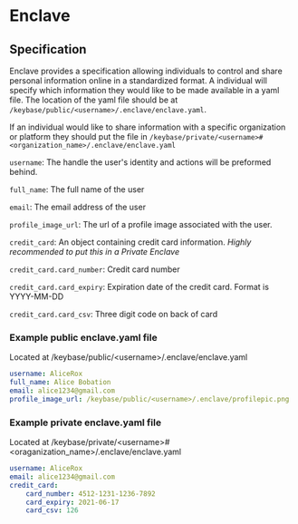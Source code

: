 # Enclave

## Specification

Enclave provides a specification allowing individuals to control and share personal information online in a standardized format. A individual will specify which information they would like to be made available in a yaml file. The location of the yaml file should be at `/keybase/public/<username>/.enclave/enclave.yaml`. 

If an individual would like to share information with a specific organization or platform they should put the file in `/keybase/private/<username>#<organization_name>/.enclave/enclave.yaml `

`username`: The handle the user's identity and actions will be preformed behind.

`full_name`: The full name of the user

`email`: The email address of the user

`profile_image_url`: The url of a profile image associated with the user.

`credit_card`: An object containing credit card information. *Highly recommended to put  this in a Private Enclave*

`credit_card.card_number`: Credit card number

`credit_card.card_expiry`: Expiration date of the credit card. Format is YYYY-MM-DD

`credit_card.card_csv`: Three digit code on back of card 

### Example public enclave.yaml file
Located at /keybase/public/\<username>/.enclave/enclave.yaml
```yaml
username: AliceRox
full_name: Alice Bobation
email: alice1234@gmail.com
profile_image_url: /keybase/public/<username>/.enclave/profilepic.png
```
### Example private enclave.yaml file
Located at /keybase/private/\<username>#<oraganization_name>/.enclave/enclave.yaml
```yaml
username: AliceRox
email: alice1234@gmail.com
credit_card:
    card_number: 4512-1231-1236-7892
    card_expiry: 2021-06-17
    card_csv: 126
```


